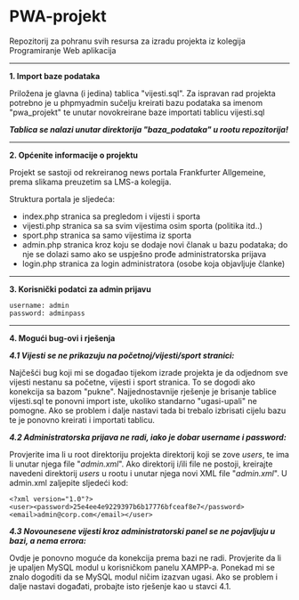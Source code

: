 # PWA-projekt
Repozitorij za pohranu svih resursa za izradu projekta iz kolegija Programiranje Web aplikacija

-----------------------------------------------------------------------------------------------
**1. Import baze podataka**

Priložena je glavna (i jedina) tablica "vijesti.sql". Za ispravan rad projekta potrebno je
u phpmyadmin sučelju kreirati bazu podataka sa imenom "pwa_projekt" te unutar novokreirane baze
importati tablicu vijesti.sql

**_Tablica se nalazi unutar direktorija "baza_podataka" u rootu repozitorija!_**

-----------------------------------------------------------------------------------------------
**2. Općenite informacije o projektu**

Projekt se sastoji od rekreiranog news portala Frankfurter Allgemeine, prema slikama preuzetim
sa LMS-a kolegija.

Struktura portala je sljedeća:

- index.php stranica sa pregledom i vijesti i sporta
- vijesti.php stranica sa sa svim vijestima osim sporta (politika itd..)
- sport.php stranica sa samo vijestima iz sporta
- admin.php stranica kroz koju se dodaje novi članak u bazu podataka; do nje se dolazi samo ako 
  se uspješno prođe administratorska prijava
- login.php stranica za login administratora (osobe koja objavljuje članke)

-----------------------------------------------------------------------------------------------
**3. Korisnički podatci za admin prijavu**

```
username: admin
password: adminpass
```
-----------------------------------------------------------------------------------------------
**4. Mogući bug-ovi i rješenja**

**_4.1 Vijesti se ne prikazuju na početnoj/vijesti/sport stranici:_**

Najčešći bug koji mi se događao tijekom izrade projekta je da odjednom sve vijesti nestanu sa
početne, vijesti i sport stranica. To se dogodi ako konekcija sa bazom "pukne". Najjednostavnije
rješenje je brisanje tablice vijesti.sql te ponovni import iste, ukoliko standarno "ugasi-upali"
ne pomogne. Ako se problem i dalje nastavi tada bi trebalo izbrisati cijelu bazu te je ponovno
kreirati i importati tablicu.

**_4.2 Administratorska prijava ne radi, iako je dobar username i password:_**

Provjerite ima li u root direktoriju projekta direktorij koji se zove _users_, te ima li unutar
njega file "_admin.xml_". Ako direktorij i/ili file ne postoji, kreirajte navedeni direktorij 
_users_ u rootu i unutar njega novi XML file "_admin.xml_". U admin.xml zaljepite sljedeći kod:

```
<?xml version="1.0"?>
<user><password>25e4ee4e9229397b6b17776bfceaf8e7</password><email>admin@corp.com</email></user>
```

**_4.3 Novounesene vijesti kroz administratorski panel se ne pojavljuju u bazi, a nema errora:_**

Ovdje je ponovno moguće da konekcija prema bazi ne radi. Provjerite da li je upaljen MySQL modul
u korisničkom panelu XAMPP-a. Ponekad mi se znalo dogoditi da se MySQL modul ničim izazvan ugasi.
Ako se problem i dalje nastavi događati, probajte isto rješenje kao u stavci 4.1.


